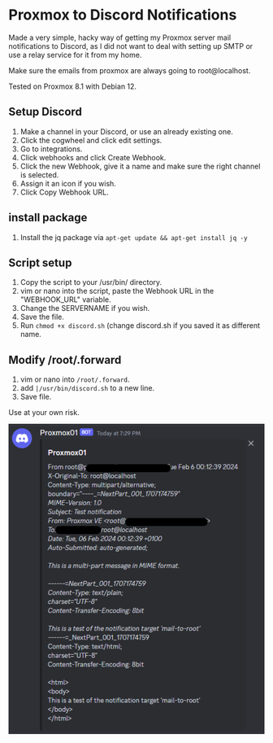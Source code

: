 # Proxmox to Discord Notifications
Made a very simple, hacky way of getting my Proxmox server mail notifications to Discord, as I did not want to deal with setting up SMTP or use a relay service for it from my home. 

Make sure the emails from proxmox are always going to root@localhost.

Tested on Proxmox 8.1 with Debian 12. 

## Setup Discord
1. Make a channel in your Discord, or use an already existing one.
2. Click the cogwheel and click edit settings.
3. Go to integrations.
4. Click webhooks and click Create Webhook.
5. Click the new Webhook, give it a name and make sure the right channel is selected.
6. Assign it an icon if you wish.
7. Click Copy Webhook URL.

## install package
1. Install the jq package via `apt-get update && apt-get install jq -y`

## Script setup
1. Copy the script to your /usr/bin/ directory.
2. vim or nano into the script, paste the Webhook URL in the "WEBHOOK_URL" variable.
3. Change the SERVERNAME if you wish.
4. Save the file.
5. Run `chmod +x discord.sh` (change discord.sh if you saved it as different name.

## Modify /root/.forward
1. vim or nano into `/root/.forward`.
2. add `|/usr/bin/discord.sh` to a new line.
3. Save file.

Use at your own risk. 

![Proxmox to Discord Notification](./proxmox-discord-mail-noticiation.png)
